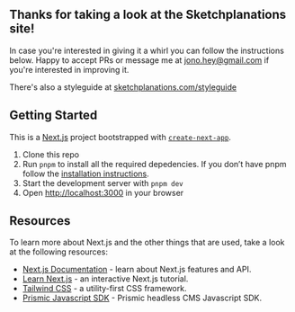 ## Thanks for taking a look at the Sketchplanations site!

In case you're interested in giving it a whirl you can follow the instructions below. Happy to accept PRs or message me at jono.hey@gmail.com if you're interested in improving it.

There's also a styleguide at [sketchplanations.com/styleguide](https://sketchplanations.com/styleguide/)

## Getting Started

This is a [Next.js](https://nextjs.org/) project bootstrapped with [`create-next-app`](https://github.com/zeit/next.js/tree/canary/packages/create-next-app).

1. Clone this repo
2. Run `pnpm` to install all the required depedencies. If you don’t have pnpm follow the [installation instructions](https://pnpm.io/installation).
3. Start the development server with `pnpm dev`
4. Open [http://localhost:3000](http://localhost:3000) in your browser

## Resources

To learn more about Next.js and the other things that are used, take a look at the following resources:

- [Next.js Documentation](https://nextjs.org/docs) - learn about Next.js features and API.
- [Learn Next.js](https://nextjs.org/learn) - an interactive Next.js tutorial.
- [Tailwind CSS](https://tailwindcss.com/) - a utility-first CSS framework.
- [Prismic Javascript SDK](https://prismic.io/docs/javascript/getting-started/integrating-with-an-existing-javascript-project) - Prismic headless CMS Javascript SDK.
